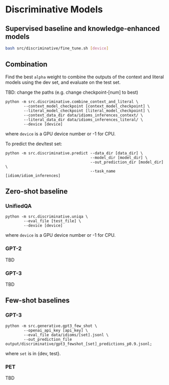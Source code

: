 # Discriminative Models

## Supervised baseline and knowledge-enhanced models

```bash
bash src/discriminative/fine_tune.sh [device] 
```

## Combination

Find the best `alpha` weight to combine the outputs of the context and literal models using the dev set, and evaluate on the test set.

TBD: change the paths (e.g. change checkpoint-[num] to best)

```
python -m src.discriminative.combine_context_and_literal \
        --context_model_checkpoint [context_model_checkpoint] \
        --literal_model_checkpoint [literal_model_checkpoint] \
        --context_data_dir data/idioms_inferences_context/ \
        --literal_data_dir data/idioms_inferences_literal/ \        
        --device [device]
```

where `device` is a GPU device number or -1 for CPU.

To predict the dev/test set:

```
python -m src.discriminative.predict --data_dir [data_dir] \
                                     --model_dir [model_dir] \
                                     --out_prediction_dir [model_dir] \
                                     --task_name [idiom/idiom_inferences]
```

## Zero-shot baseline 

### UnifiedQA

```
python -m src.discriminative.uniqa \
        --eval_file [test_file] \
        --device [device]
```

where `device` is a GPU device number or -1 for CPU.

### GPT-2

TBD

### GPT-3

TBD

## Few-shot baselines

### GPT-3

```
python -m src.generative.gpt3_few_shot \
        --openai_api_key [api_key] \
        --eval_file data/idioms/[set].jsonl \
        --out_prediction_file output/discriminative/gpt3_fewshot_[set]_predictions_p0.9.jsonl;
```

where `set` is in {dev, test}.

### PET


TBD
